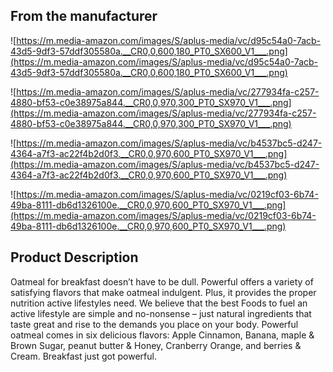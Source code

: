 ## **From the manufacturer**

![https://m.media-amazon.com/images/S/aplus-media/vc/d95c54a0-7acb-43d5-9df3-57ddf305580a.__CR0,0,600,180_PT0_SX600_V1___.png](https://m.media-amazon.com/images/S/aplus-media/vc/d95c54a0-7acb-43d5-9df3-57ddf305580a.__CR0,0,600,180_PT0_SX600_V1___.png)

![https://m.media-amazon.com/images/S/aplus-media/vc/277934fa-c257-4880-bf53-c0e38975a844.__CR0,0,970,300_PT0_SX970_V1___.png](https://m.media-amazon.com/images/S/aplus-media/vc/277934fa-c257-4880-bf53-c0e38975a844.__CR0,0,970,300_PT0_SX970_V1___.png)

![https://m.media-amazon.com/images/S/aplus-media/vc/b4537bc5-d247-4364-a7f3-ac22f4b2d0f3.__CR0,0,970,600_PT0_SX970_V1___.png](https://m.media-amazon.com/images/S/aplus-media/vc/b4537bc5-d247-4364-a7f3-ac22f4b2d0f3.__CR0,0,970,600_PT0_SX970_V1___.png)

![https://m.media-amazon.com/images/S/aplus-media/vc/0219cf03-6b74-49ba-8111-db6d1326100e.__CR0,0,970,600_PT0_SX970_V1___.png](https://m.media-amazon.com/images/S/aplus-media/vc/0219cf03-6b74-49ba-8111-db6d1326100e.__CR0,0,970,600_PT0_SX970_V1___.png)

## **Product Description**

Oatmeal for breakfast doesn’t have to be dull. Powerful offers a variety of satisfying flavors that make oatmeal indulgent. Plus, it provides the proper nutrition active lifestyles need. We believe that the best Foods to fuel an active lifestyle are simple and no-nonsense – just natural ingredients that taste great and rise to the demands you place on your body. Powerful oatmeal comes in six delicious flavors: Apple Cinnamon, Banana, maple & Brown Sugar, peanut butter & Honey, Cranberry Orange, and berries & Cream. Breakfast just got powerful.
